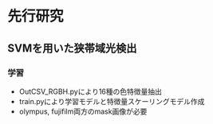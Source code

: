 # 先行研究

## SVMを用いた狭帯域光検出

### 学習
- OutCSV_RGBH.pyにより16種の色特徴量抽出
- train.pyにより学習モデルと特徴量スケーリングモデル作成
- olympus, fujifilm両方のmask画像が必要